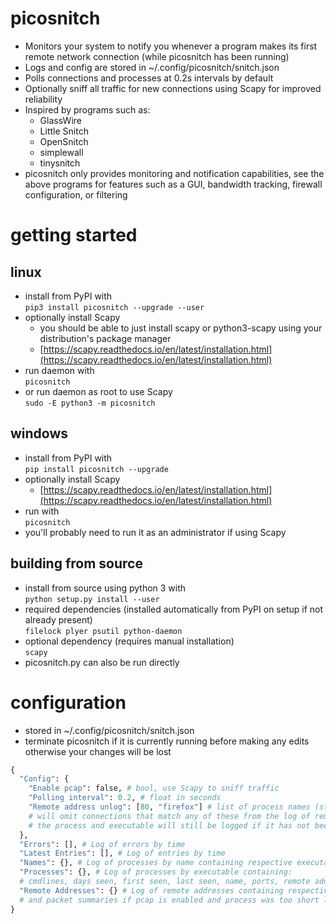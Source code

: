 
# picosnitch
- Monitors your system to notify you whenever a program makes its first remote network connection (while picosnitch has been running)
- Logs and config are stored in ~/.config/picosnitch/snitch.json
- Polls connections and processes at 0.2s intervals by default
- Optionally sniff all traffic for new connections using Scapy for improved reliability
- Inspired by programs such as:
  - GlassWire
  - Little Snitch
  - OpenSnitch
  - simplewall
  - tinysnitch
- picosnitch only provides monitoring and notification capabilities, see the above programs for features such as a GUI, bandwidth tracking, firewall configuration, or filtering
# getting started
## linux
- install from PyPI with  
`pip3 install picosnitch --upgrade --user`
- optionally install Scapy
  - you should be able to just install scapy or python3-scapy using your distribution's package manager
  - [https://scapy.readthedocs.io/en/latest/installation.html](https://scapy.readthedocs.io/en/latest/installation.html)
- run daemon with  
`picosnitch`
- or run daemon as root to use Scapy  
`sudo -E python3 -m picosnitch`
## windows
- install from PyPI with  
`pip install picosnitch --upgrade`
- optionally install Scapy
  - [https://scapy.readthedocs.io/en/latest/installation.html](https://scapy.readthedocs.io/en/latest/installation.html)
- run with  
`picosnitch`
- you'll probably need to run it as an administrator if using Scapy
## building from source
- install from source using python 3 with  
`python setup.py install --user`
- required dependencies (installed automatically from PyPI on setup if not already present)  
`filelock plyer psutil python-daemon`
- optional dependency (requires manual installation)  
`scapy`
- picosnitch.py can also be run directly
# configuration
- stored in ~/.config/picosnitch/snitch.json
- terminate picosnitch if it is currently running before making any edits otherwise your changes will be lost
```python
{
  "Config": {
    "Enable pcap": false, # bool, use Scapy to sniff traffic
    "Polling interval": 0.2, # float in seconds
    "Remote address unlog": [80, "firefox"] # list of process names (str) or ports (int)
    # will omit connections that match any of these from the log of remote addresses to avoid clutter
    # the process and executable will still be logged if it has not been already
  },
  "Errors": [], # Log of errors by time
  "Latest Entries": [], # Log of entries by time
  "Names": {}, # Log of processes by name containing respective executable(s)
  "Processes": {}, # Log of processes by executable containing:
  # cmdlines, days seen, first seen, last seen, name, ports, remote addresses
  "Remote Addresses": {} # Log of remote addresses containing respective executable(s)
  # and packet summaries if pcap is enabled and process was too short lived for detection via polling
}
```
